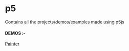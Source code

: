 # p5
Contains all the projects/demos/examples made using p5js 

#### DEMOS :- 
[Painter](https://karthikJagadeesh/p5/painter)
